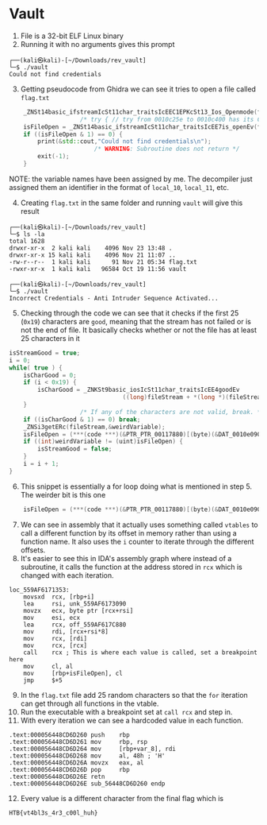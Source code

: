 # Vault

1. File is a 32-bit ELF Linux binary
2. Running it with no arguments gives this prompt
```
┌──(kali㉿kali)-[~/Downloads/rev_vault]
└─$ ./vault
Could not find credentials
```
3. Getting pseudocode from Ghidra we can see it tries to open a file called `flag.txt`
```cpp
    _ZNSt14basic_ifstreamIcSt11char_traitsIcEEC1EPKcSt13_Ios_Openmode(fileStream,"flag.txt",8);
                    /* try { // try from 0010c25e to 0010c400 has its CatchHandler @ 0010c2a5 */
    isFileOpen = _ZNSt14basic_ifstreamIcSt11char_traitsIcEE7is_openEv(fileStream);
    if ((isFileOpen & 1) == 0) {
        print(&std::cout,"Could not find credentials\n");
                        /* WARNING: Subroutine does not return */
        exit(-1);
    }
```
NOTE: the variable names have been assigned by me. The decompiler just assigned them an identifier in the format of `local_10`, `local_11`, etc.

4. Creating `flag.txt` in the same folder and running `vault` will give this result
```
┌──(kali㉿kali)-[~/Downloads/rev_vault]
└─$ ls -la
total 1628
drwxr-xr-x  2 kali kali    4096 Nov 23 13:48 .
drwxr-xr-x 15 kali kali    4096 Nov 21 11:07 ..
-rw-r--r--  1 kali kali      91 Nov 21 05:34 flag.txt
-rwxr-xr-x  1 kali kali   96584 Oct 19 11:56 vault
                                                
┌──(kali㉿kali)-[~/Downloads/rev_vault]
└─$ ./vault
Incorrect Credentials - Anti Intruder Sequence Activated...
```
5. Checking through the code we can see that it checks if the first 25 (`0x19`) characters are `good`, meaning that the stream has not failed or is not the end of file. It basically checks whether or not the file has at least 25 characters in it
```cpp
isStreamGood = true;
i = 0;
while( true ) {
    isCharGood = 0;
    if (i < 0x19) {
        isCharGood = _ZNKSt9basic_iosIcSt11char_traitsIcEE4goodEv
                                ((long)fileStream + *(long *)(fileStream[0] + -0x18));
    }
                    /* If any of the characters are not valid, break. */
    if ((isCharGood & 1) == 0) break;
    _ZNSi3getERc(fileStream,&weirdVariable);
    isFileOpen = (***(code ***)(&PTR_PTR_00117880)[(byte)(&DAT_0010e090)[(int)i]])();
    if ((int)weirdVariable != (uint)isFileOpen) {
        isStreamGood = false;
    }
    i = i + 1;
}
```
6. This snippet is essentially a for loop doing what is mentioned in step 5. The weirder bit is this one
```cpp
    isFileOpen = (***(code ***)(&PTR_PTR_00117880)[(byte)(&DAT_0010e090)[(int)i]])
```
7. We can see in assembly that it actually uses something called `vtables` to call a different function by its offset in memory rather than using a function name. It also uses the `i` counter to iterate through the different offsets.
8. It's easier to see this in IDA's assembly graph where instead of a subroutine, it calls the function at the address stored in `rcx` which is changed with each iteration.
```assembly
loc_559AF6171353:
    movsxd  rcx, [rbp+i]
    lea     rsi, unk_559AF6173090
    movzx   ecx, byte ptr [rcx+rsi]
    mov     esi, ecx
    lea     rcx, off_559AF617C880
    mov     rdi, [rcx+rsi*8]
    mov     rcx, [rdi]
    mov     rcx, [rcx]
    call    rcx ; This is where each value is called, set a breakpoint here
    mov     cl, al
    mov     [rbp+isFileOpen], cl
    jmp     $+5
```
9. In the `flag.txt` file add 25 random characters so that the `for` iteration can get through all functions in the vtable.
10. Run the executable with a breakpoint set at `call rcx` and step in. 
11. With every iteration we can see a hardcoded value in each function. 
```assembly
.text:000056448CD6D260 push    rbp
.text:000056448CD6D261 mov     rbp, rsp
.text:000056448CD6D264 mov     [rbp+var_8], rdi
.text:000056448CD6D268 mov     al, 48h ; 'H'
.text:000056448CD6D26A movzx   eax, al
.text:000056448CD6D26D pop     rbp
.text:000056448CD6D26E retn
.text:000056448CD6D26E sub_56448CD6D260 endp
```
12. Every value is a different character from the final flag which is 
```
HTB{vt4bl3s_4r3_c00l_huh}
```
